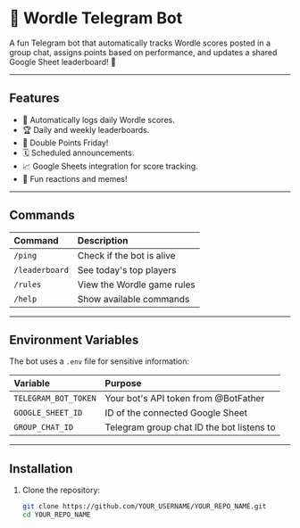 # 🧠 Wordle Telegram Bot

A fun Telegram bot that automatically tracks Wordle scores posted in a group chat, assigns points based on performance, and updates a shared Google Sheet leaderboard! 🎯

---

## Features

- 📝 Automatically logs daily Wordle scores.
- 🏆 Daily and weekly leaderboards.
- 🎉 Double Points Friday!
- 🗓️ Scheduled announcements.
- 📈 Google Sheets integration for score tracking.
- 🎯 Fun reactions and memes!

---

## Commands

| Command | Description |
|:--------|:------------|
| `/ping` | Check if the bot is alive |
| `/leaderboard` | See today's top players |
| `/rules` | View the Wordle game rules |
| `/help` | Show available commands |

---

## Environment Variables

The bot uses a `.env` file for sensitive information:

| Variable | Purpose |
|:---------|:--------|
| `TELEGRAM_BOT_TOKEN` | Your bot's API token from @BotFather |
| `GOOGLE_SHEET_ID` | ID of the connected Google Sheet |
| `GROUP_CHAT_ID` | Telegram group chat ID the bot listens to |

---

## Installation

1. Clone the repository:
   ```bash
   git clone https://github.com/YOUR_USERNAME/YOUR_REPO_NAME.git
   cd YOUR_REPO_NAME
